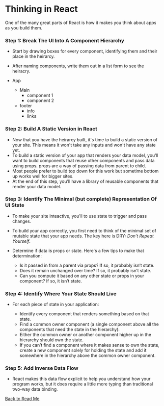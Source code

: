 # Thinking in React

One of the many great parts of React is how it makes you think about apps as you build them.

### Step 1: Break The UI Into A Component Hierarchy

- Start by drawing boxes for every component, identifying them and their place in the heirarcy.

- After naming components, write them out in a list form to see the heiracry.

- App
  - Main
    - component 1
    - component 2
  - footer
    - info
    - links

### Step 2: Build A Static Version in React

-  Now that you have the heirarcy built, it's time to build a static version of your site. This means it won't take any inputs and won't have any state yet.
- To build a static version of your app that renders your data model, you’ll want to build components that reuse other components and pass data using props. props are a way of passing data from parent to child. 
- Most people prefer to build top down for this work but sometime bottom up works well for bigger sites.
- At the end of this step, you’ll have a library of reusable components that render your data model. 

### Step 3: Identify The Minimal (but complete) Representation Of UI State

- To make your site inteactive, you'll to use state to trigger and pass changes.
- To build your app correctly, you first need to think of the minimal set of mutable state that your app needs. The key here is DRY: *Don’t Repeat Yourself*.
- Determine if data is props or state. Here's a few tips to make that determination:


  - Is it passed in from a parent via props? If so, it probably isn’t state.
  - Does it remain unchanged over time? If so, it probably isn’t state.
  - Can you compute it based on any other state or props in your component? If so, it isn’t state.

### Step 4: Identify Where Your State Should Live 

- For each piece of state in your application:

  - Identify every component that renders something based on that state.
  - Find a common owner component (a single component above all the components that need the state in the hierarchy).
  - Either the common owner or another component higher up in the hierarchy should own the state.
  - If you can’t find a component where it makes sense to own the state, create a new component solely for holding the state and add it somewhere in the hierarchy above the common owner component.

### Step 5: Add Inverse Data Flow

- React makes this data flow explicit to help you understand how your program works, but it does require a little more typing than traditional two-way data binding.

[Back to Read Me](../README.md)